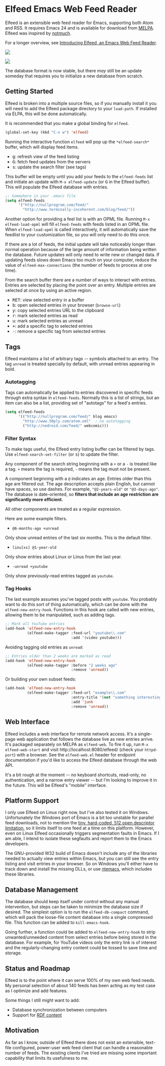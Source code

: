 # Elfeed Emacs Web Feed Reader

Elfeed is an extensible web feed reader for Emacs, supporting both
Atom and RSS. It requires Emacs 24 and is available for download from
[MELPA](http://melpa.milkbox.net/). Elfeed was inspired by
[notmuch](http://notmuchmail.org/).

For a longer overview, see [Introducing Elfeed, an Emacs Web Feed Reader](http://nullprogram.com/blog/2013/09/04/).

[![](http://i.imgur.com/8eTghK8.png)](http://i.imgur.com/l5aVPDc.png)

[![](http://i.imgur.com/3yHGITn.png)](http://i.imgur.com/EfdBKif.png)

The database format is now stable, but there *may* still be an update
someday that requires you to initialize a new database from scratch.

## Getting Started

Elfeed is broken into a multiple source files, so if you manually
install it you will need to add the Elfeed package directory to your
`load-path`. If installed via ELPA, this will be done automatically.

It is recommended that you make a global binding for `elfeed`.

```el
(global-set-key (kbd "C-x w") 'elfeed)
```

Running the interactive function `elfeed` will pop up the
`*elfeed-search*` buffer, which will display feed items.

 * <kbd>g</kbd>: refresh view of the feed listing
 * <kbd>G</kbd>: fetch feed updates from the servers
 * <kbd>s</kbd>: update the search filter (see tags)

This buffer will be empty until you add your feeds to the
`elfeed-feeds` list and initiate an update with `M-x elfeed-update`
(or <kbd>G</kbd> in the Elfeed buffer). This will populate the Elfeed
database with entries.

```el
;; Somewhere in your .emacs file
(setq elfeed-feeds
      '("http://nullprogram.com/feed/"
        "http://www.terminally-incoherent.com/blog/feed/"))
```

Another option for providing a feel list is with an OPML file. Running
`M-x elfeed-load-opml` will fill `elfeed-feeds` with feeds listed in
an OPML file. When `elfeed-load-opml` is called interactively, it will
automatically save the feedlist to your customization file, so you
will only need to do this once.

If there are a lot of feeds, the initial update will take noticeably
longer than normal operation because of the large amount of
information being written the database. Future updates will only need
to write new or changed data. If updating feeds slows down Emacs too
much on your computer, reduce the value of `elfeed-max-connections`
(the number of feeds to process at one time).

From the search buffer there are a number of ways to interact with
entries. Entries are selected by placing the point over an entry.
Multiple entries are selected at once by using an active region.

 * <kbd>RET</kbd>: view selected entry in a buffer
 * <kbd>b</kbd>: open selected entries in your browser (`browse-url`)
 * <kbd>y</kbd>: copy selected entries URL to the clipboard
 * <kbd>r</kbd>: mark selected entries as read
 * <kbd>u</kbd>: mark selected entries as unread
 * <kbd>+</kbd>: add a specific tag to selected entries
 * <kbd>-</kbd>: remove a specific tag from selected entries

## Tags

Elfeed maintains a list of arbitrary tags -- symbols attached to an
entry. The tag `unread` is treated specially by default, with unread
entries appearing in bold.

### Autotagging

Tags can automatically be applied to entries discovered in specific
feeds through extra syntax in `elfeed-feeds`. Normally this is a list
of strings, but an item can also be a list, providing set of
"autotags" for a feed's entries.

```el
(setq elfeed-feeds
      '(("http://nullprogram.com/feed/" blog emacs)
        "http://www.50ply.com/atom.xml"  ; no autotagging
        ("http://nedroid.com/feed/" webcomic)))
```

### Filter Syntax

To make tags useful, the Elfeed entry listing buffer can be filtered
by tags. Use `elfeed-search-set-filter` (or <kbd>s</kbd>) to update
the filter.

Any component of the search string beginning with a `+` or
a `-` is treated like a tag. `+` means the tag is required, `-` means
the tag must not be present.

A component beginning with a `@` indicates an age. Entries older than
this age are filtered out. The age description accepts plain English,
but cannot have spaces, so use dashes. For example, `"@2-years-old"`
or `"@3-days-ago"`. The database is date-oriented, so **filters that
include an age restriction are significantly more efficient.**

All other components are treated as a regular expression.

Here are some example filters.

 * `@6-months-ago +unread`

Only show unread entries of the last six months. This is the default filter.

 * `linu[xs] @1-year-old`

Only show entries about Linux or Linus from the last year.

 * `-unread +youtube`

Only show previously-read entries tagged as `youtube`.

### Tag Hooks

The last example assumes you've tagged posts with `youtube`. You
probably want to do this sort of thing automatically, which can be
done with the `elfeed-new-entry-hook`. Functions in this hook are
called with new entries, allowing them to be manipulated, such as
adding tags.

```el
;; Mark all YouTube entries
(add-hook 'elfeed-new-entry-hook
          (elfeed-make-tagger :feed-url "youtube\\.com"
                              :add '(video youtube)))
```

Avoiding tagging old entries as `unread`:

```el
;; Entries older than 2 weeks are marked as read
(add-hook 'elfeed-new-entry-hook
          (elfeed-make-tagger :before "2 weeks ago"
                              :remove 'unread))
```

Or building your own subset feeds:

```el
(add-hook 'elfeed-new-entry-hook
          (elfeed-make-tagger :feed-url "example\\.com"
                              :entry-title '(not "something interesting")
                              :add 'junk
                              :remove 'unread))
```

## Web Interface

Elfeed includes a web interface for remote network access. It's a
single-page web application that follows the database live as new
entries arrive. It's packaged separately on MELPA as `elfeed-web`. To
fire it up, run `M-x elfeed-web-start` and visit
http://localhost:8080/elfeed/ (check your `httpd-port`) with a
browser. See the `elfeed-web.el` header for endpoint documentation if
you'd like to access the Elfeed database through the web API.

It's a bit rough at the moment -- no keyboard shortcuts, read-only, no
authentication, and a narrow entry viewer -- but I'm looking to
improve it in the future. This will be Elfeed's "mobile" interface.

## Platform Support

I only use Elfeed on Linux right now, but I've also tested it on
Windows. Unfortunately the Windows port of Emacs is a bit too unstable
for parallel feed downloads, not to mention the
[tiny, hard-coded, 512 open descriptor limitation][files], so it
limits itself to one feed at a time on this platform. However, even on
Linux Elfeed occasionally triggers segmentation faults in Emacs. If I
am able, I intend to isolate these segfaults and report them to the
Emacs developers.

[files]: http://msdn.microsoft.com/en-us/library/kdfaxaay%28vs.71%29.aspx

The GNU-provided W32 build of Emacs doesn't include any of the
libraries needed to actually view entries within Emacs, but you can
still see the entry listing and visit entries in your browser. So on
Windows you'll either have to track down and install the missing DLLs,
or use [ntemacs](http://ntemacs.sourceforge.net/), which includes
these libraries.

## Database Management

The database should keep itself under control without any manual
intervention, but steps can be taken to minimize the database size if
desired. The simplest option is to run the `elfeed-db-compact`
command, which will pack the loose-file content database into a single
compressed file. This function can be added to `kill-emacs-hook`.

Going further, a function could be added to `elfeed-new-entry-hook` to
strip unwanted/unneeded content from select entries before being
stored in the database. For example, for YouTube videos only the entry
link is of interest and the regularly-changing entry content could be
tossed to save time and storage.

## Status and Roadmap

Elfeed is to the point where it can serve 100% of my own web feed
needs. My personal selection of about 140 feeds has been acting as my
test case as I optimize and add features.

Some things I still might want to add:

 * Database synchronization between computers
 * Support for [RDF content](http://web.resource.org/rss/1.0/modules/content/)

## Motivation

As far as I know, outside of Elfeed there does not exist an
extensible, text-file configured, power-user web feed client that can
handle a reasonable number of feeds. The existing clients I've tried
are missing some important capability that limits its usefulness to
me.
